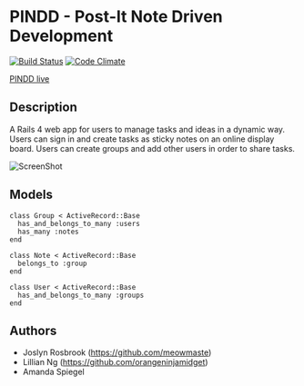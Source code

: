 # PINDD - Post-It Note Driven Development

[![Build Status](https://travis-ci.org/meowmaste/PINDD.png?branch=master)](https://travis-ci.org/meowmaste/PINDD)
[![Code Climate](https://codeclimate.com/repos/5317dfb76956803f1b0091fc/badges/7e1f80a6544859d2f288/gpa.png)](https://codeclimate.com/repos/5317dfb76956803f1b0091fc/feed)

[PINDD live](http://pindd.herokuapp.com)

## Description

A Rails 4 web app for users to manage tasks and ideas in a dynamic way. Users can sign in and create tasks as sticky notes on an online display board. Users can create groups and add other users in order to share tasks.

![ScreenShot](https://dl.dropboxusercontent.com/u/13181175/pindd.png)


## Models

```rails
class Group < ActiveRecord::Base
  has_and_belongs_to_many :users
  has_many :notes
end

class Note < ActiveRecord::Base
  belongs_to :group
end

class User < ActiveRecord::Base
  has_and_belongs_to_many :groups
end

```

## Authors

* Joslyn Rosbrook (https://github.com/meowmaste)
* Lillian Ng (https://github.com/orangeninjamidget)
* Amanda Spiegel
